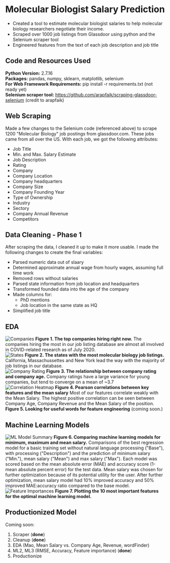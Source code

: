 # Molecular Biologist Salary Prediction
- Created a tool to estimate molecular biologist salaries to help molecular biology researchers negotiate their income. 
- Scraped over 1000 job listings from Glassdoor using python and the Selenium scraper tool 
- Engineered features from the text of each job description and job title 

## Code and Resources Used 
**Python Version:** 2.7.16 <br>
**Packages:** pandas, numpy, sklearn, matplotlib, selenium <br>
**For Web Framework Requirements:** pip install -r requirements.txt (not ready yet) <br>
**Selenium scraper tool:** https://github.com/arapfaik/scraping-glassdoor-selenium (credit to arapfaik)

## Web Scraping
Made a few changes to the Selenium code (referenced above) to scrape 1200 "Molecular Biology" job postings from glassdoor.com. These jobs came from all over the US. With each job, we got the following attributes: 

- Job Title
- Min. and Max. Salary Estimate
- Job Description 
- Rating
- Company
- Company Location
- Company headquarters
- Company Size
- Company Founding Year
- Type of Ownership 
- Industry
- Sectory
- Company Annual Revenue
- Competitors 

## Data Cleaning - Phase 1
After scraping the data, I cleaned it up to make it more usable. I made the following changes to create the final variables: 

- Parsed numeric data out of slaary
- Determined approximate annual wage from hourly wages, assuming full time work
- Removed rows without salaries 
- Parsed state information from job location and headquarters
- Transformed founded data into the age of the company
- Made columns for:
  - PhD mentions
  - Job location in the same state as HQ
- Simplified job title

## EDA 
![Companies](https://github.com/Kersh-Theva/MolecularBioSalary_Prediction/blob/master/ExploratoryDataAnalysis/Top10-01.png)
**Figure 1. The top companies hiring right now.** The companies hiring the most in our job listing database are almost all involved in COVID-related research as of July 2020. <br>
![States](https://github.com/Kersh-Theva/MolecularBioSalary_Prediction/blob/master/ExploratoryDataAnalysis/JobsvsState.png)
**Figure 2. The states with the most molecular biology job listings.** California, Massachussettes and New York lead the way with the majority of job listings in our database. <br>
![Company Rating](https://github.com/Kersh-Theva/MolecularBioSalary_Prediction/blob/master/ExploratoryDataAnalysis/RatingvCompanyAge.png)
**Figure 3. The relationship between company rating and company age.** Company ratings have a large variance for young companies, but tend to converge on a mean of ~3.7 <br>
![Correlation Heatmap](https://github.com/Kersh-Theva/MolecularBioSalary_Prediction/blob/master/ExploratoryDataAnalysis/CorrelationHeatmap.png)
**Figure 4. Pearson correlations between key features and the mean salary** Most of our features correlate weakly with the Mean Salary. The highest positive correlation can be seen between Company Age, Company Revenue and the Mean Salary of the position. <br>
**Figure 5. Looking for useful words for feature engineering** (coming soon.)

## Machine Learning Models 
![ML Model Summary](https://github.com/Kersh-Theva/MolecularBioSalary_Prediction/blob/master/MLModels/ModelImprovements.svg)
**Figure 6. Comparing machine learning models for minimum, maximum and mean salary.** Comparisons of the best regression model for a basic training set without natural language processing ("Base"), with processing ("Description") and the prediction of minimum salary ("Min."), mean salary ("Mean") and max salary ("Max"). Each model was scored based on the mean absolute error (MAE) and accuracy score (1-mean absolute percent error) for the test data. Mean salary was chosen for further optimization because of its potential utility for the user. After further optimization, mean salary model had 10% improved accuracy and 50% improved MAE:accuracy ratio compared to the base model. <br>
![Feature Importances](https://github.com/Kersh-Theva/MolecularBioSalary_Prediction/blob/master/MLModels/featureImportance.svg) 
**Figure 7. Plotting the 10 most important features for the optimal machine learning model.** 

## Productionized Model
Coming soon:
1. Scraper (**done**)
2. Cleanup (**done**)
3. EDA (Mao, Mean Salary vs. Company Age, Revenue, wordFinder) 
4. ML2, ML3 (RMSE, Accuracy, Feature importance) (**done**)
5. Productionize


